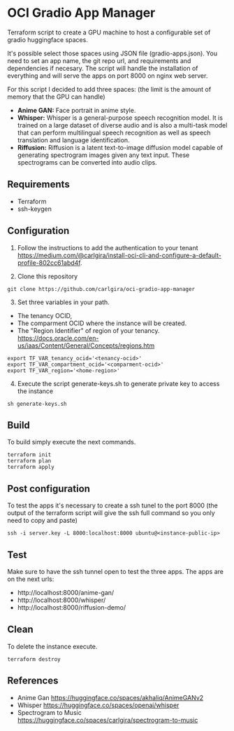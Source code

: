 # OCI Gradio App Manager

Terraform script to create a GPU machine to host a configurable set of gradio huggingface spaces. 

It's possible select those spaces using JSON file (gradio-apps.json). You need to set an app name, the git repo url, and requirements and dependencies if necesary. The script will handle the installation of everything and will serve the apps on port 8000 on nginx web server.

For this script I decided to add three spaces: (the limit is the amount of memory that the GPU can handle)

- **Anime GAN:** Face portrait in anime style.
- **Whisper:** Whisper is a general-purpose speech recognition model. It is trained on a large dataset of diverse audio and is also a multi-task model that can perform multilingual speech recognition as well as speech translation and language identification.
- **Riffusion:** Riffusion is a latent text-to-image diffusion model capable of generating spectrogram images given any text input. These spectrograms can be converted into audio clips.

## Requirements

- Terraform
- ssh-keygen

## Configuration

1. Follow the instructions to add the authentication to your tenant https://medium.com/@carlgira/install-oci-cli-and-configure-a-default-profile-802cc61abd4f.

2. Clone this repository
```
git clone https://github.com/carlgira/oci-gradio-app-manager
```

3. Set three variables in your path. 
- The tenancy OCID, 
- The comparment OCID where the instance will be created.
- The "Region Identifier" of region of your tenancy. https://docs.oracle.com/en-us/iaas/Content/General/Concepts/regions.htm

```
export TF_VAR_tenancy_ocid='<tenancy-ocid>'
export TF_VAR_compartment_ocid='<comparment-ocid>'
export TF_VAR_region='<home-region>'
```

4. Execute the script generate-keys.sh to generate private key to access the instance
```
sh generate-keys.sh
```

## Build
To build simply execute the next commands. 
```
terraform init
terraform plan
terraform apply
```

## Post configuration
To test the apps it's necessary to create a ssh tunel to the port 8000 (the output of the terraform script will give the ssh full command so you only need to copy and paste)

```
ssh -i server.key -L 8000:localhost:8000 ubuntu@<instance-public-ip>
```

## Test
Make sure to have the ssh tunnel open to test the three apps. The apps are on the next urls:

- http://localhost:8000/anime-gan/
- http://localhost:8000/whisper/
- http://localhost:8000/riffusion-demo/

## Clean
To delete the instance execute.
```
terraform destroy
```

## References
- Anime Gan https://huggingface.co/spaces/akhaliq/AnimeGANv2
- Whisper https://huggingface.co/spaces/openai/whisper
- Spectrogram to Music https://huggingface.co/spaces/carlgira/spectrogram-to-music
